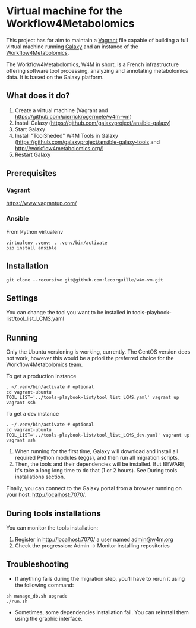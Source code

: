 Virtual machine for the Workflow4Metabolomics
=============================================

This project has for aim to maintain a [Vagrant](https://www.vagrantup.com) file capable of building a full virtual machine running [Galaxy](https://galaxyproject.org) and an instance of the [Workflow4Metabolomics](http://workflow4metabolomics.org).

The Workflow4Metabolomics, W4M in short, is a French infrastructure offering software tool processing, analyzing and annotating metabolomics data. It is based on the Galaxy platform.


What does it do?
----------------
1. Create a virtual machine (Vagrant and https://github.com/pierrickrogermele/w4m-vm)
2. Install Galaxy (https://github.com/galaxyproject/ansible-galaxy)
3. Start Galaxy 
4. Install "ToolSheded" W4M Tools in Galaxy (https://github.com/galaxyproject/ansible-galaxy-tools and http://workflow4metabolomics.org/)
5. Restart Galaxy 



Prerequisites
-------------

### Vagrant ###
https://www.vagrantup.com/

### Ansible ###
From Python virtualenv
``` {.bash}
virtualenv .venv; . .venv/bin/activate
pip install ansible
```


Installation
------------

``` {.bash}
git clone --recursive git@github.com:lecorguille/w4m-vm.git
```


Settings
--------

You can change the tool you want to be installed in tools-playbook-list/tool_list_LCMS.yaml


Running
-------

Only the Ubuntu versioning is working, currently. The CentOS version does not work, however this would be a priori the preferred choice for the Workflow4Metabolomics team.


To get a production instance
``` {.bash}
. ~/.venv/bin/activate # optional
cd vagrant-ubuntu
TOOL_LIST='../tools-playbook-list/tool_list_LCMS.yaml' vagrant up
vagrant ssh
```

To get a dev instance
``` {.bash}
. ~/.venv/bin/activate # optional
cd vagrant-ubuntu
TOOL_LIST='../tools-playbook-list/tool_list_LCMS_dev.yaml' vagrant up
vagrant ssh
```

1. When running for the first time, Galaxy will download and install all required Python modules (eggs), and then run all migration scripts.
2. Then, the tools and their dependencies will be installed. But BEWARE, it's take a long long time to do that (1 or 2 hours). See During tools installations section.


Finally, you can connect to the Galaxy portal from a browser running on your host: <http://localhost:7070/>.




During tools installations
--------------------------

You can monitor the tools installation:
1. Register in <http://localhost:7070/> a user named admin@w4m.org
2. Check the progression: Admin -> Monitor installing repositories


Troubleshooting
---------------

* If anything fails during the migration step, you'll have to rerun it using the following command:
``` {.bash}
sh manage_db.sh upgrade
./run.sh
```

* Sometimes, some dependencies installation fail. You can reinstall them using the graphic interface.

